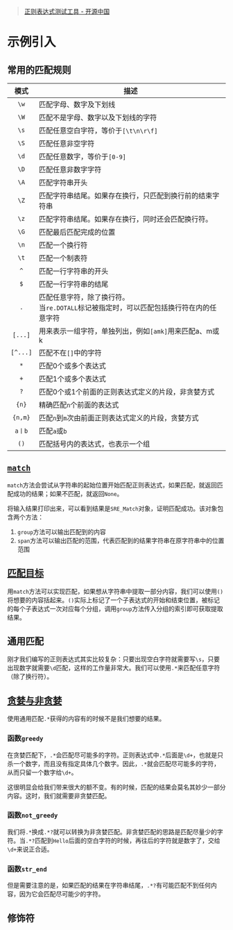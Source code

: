 ```toc
```

> [正则表达式测试工具 - 开源中国](http://tool.oschina.net/regex)

# 示例引入

## 常用的匹配规则

|   模式   | 描述                                                                                       |
|:--------:| ------------------------------------------------------------------------------------------ |
|   `\w`   | 匹配字母、数字及下划线                                                                     |
|   `\W`   | 匹配不是字母、数字以及下划线的字符                                                         |
|   `\s`   | 匹配任意空白字符，等价于`[\t\n\r\f]`                                                       |
|   `\S`   | 匹配任意非空字符                                                                           |
|   `\d`   | 匹配任意数字，等价于`[0-9]`                                                                |
|   `\D`   | 匹配任意非数字字符                                                                         |
|   `\A`   | 匹配字符串开头                                                                             |
|   `\Z`   | 匹配字符串结尾。如果存在换行，只匹配到换行前的结束字符串                                   |
|   `\z`   | 匹配字符串结尾。如果存在换行，同时还会匹配换行符。                                         |
|   `\G`   | 匹配最后匹配完成的位置                                                                     |
|   `\n`   | 匹配一个换行符                                                                             |
|   `\t`   | 匹配一个制表符                                                                             |
|   `^`    | 匹配一行字符串的开头                                                                       |
|   `$`    | 匹配一行字符串的结尾                                                                       |
|   `.`    | 匹配任意字符，除了换行符。</br>当`re.DOTALL`标记被指定时，可以匹配包括换行符在内的任意字符 |
| `[...]`  | 用来表示一组字符，单独列出，例如`[amk]`用来匹配a、m或k                                     |
| `[^...]` | 匹配不在`[]`中的字符                                                                       |
|   `*`    | 匹配0个或多个表达式                                                                        |
|   `+`    | 匹配1个或多个表达式                                                                        |
|   `?`    | 匹配0个或1个前面的正则表达式定义的片段，非贪婪方式                                         |
|  `{n}`   | 精确匹配`n`个前面的表达式                                                                  |
| `{n,m}`  | 匹配`n`到`m`次由前面正则表达式定义的片段，贪婪方式                                         |
|  `a丨b`   | 匹配`a`或`b`                                                                               |
| `()`         | 匹配括号内的表达式，也表示一个组                                                                                           |
## [`match`](https://github.com/LiuYuan-SHU/MyNotes/blob/de262a234871b25f034c23f5c3ddcd141e68e59a/Crawler%20with%20Python3/Python3%20web%20crawler%20development%20practice%EF%BC%88Edition2%EF%BC%89%20-%20Cui%20Qingcai/2_use_of_basic_libraries/2.3/2.3.1_match.py)

`match`方法会尝试从字符串的起始位置开始匹配正则表达式，如果匹配，就返回匹配成功的结果；如果不匹配，就返回`None`。

将输入结果打印出来，可以看到结果是`SRE_Match`对象，证明匹配成功。该对象包含两个方法：

1. `group`方法可以输出匹配到的内容
2. `span`方法可以输出匹配的范围，代表匹配到的结果字符串在原字符串中的位置范围

## [匹配目标](https://github.com/LiuYuan-SHU/MyNotes/blob/7660322235b188ff8c39154e7f4168c9308e0e6d/Crawler%20with%20Python3/Python3%20web%20crawler%20development%20practice%EF%BC%88Edition2%EF%BC%89%20-%20Cui%20Qingcai/2_use_of_basic_libraries/2.3/2.3.2_%E5%8C%B9%E9%85%8D%E7%9B%AE%E6%A0%87.py)

用`match`方法可以实现匹配，如果想从字符串中提取一部分内容，我们可以使用`()`将想要的内容括起来。`()`实际上标记了一个子表达式的开始和结束位置，被标记的每个子表达式一次对应每个分组，调用`group`方法传入分组的索引即可获取提取结果。

## 通用匹配

刚才我们编写的正则表达式其实比较复杂：只要出现空白字符就需要写`\s`，只要出现数字就需要`\d`匹配，这样的工作量非常大。我们可以使用`.*`来匹配任意字符（除了换行符）。

## [贪婪与非贪婪](https://github.com/LiuYuan-SHU/MyNotes/blob/e8cdaa88a14c330490ff86aec0932221f64a9df4/Crawler%20with%20Python3/Python3%20web%20crawler%20development%20practice%EF%BC%88Edition2%EF%BC%89%20-%20Cui%20Qingcai/2_use_of_basic_libraries/2.3/2.3.3_%E8%B4%AA%E5%A9%AA%E4%B8%8E%E9%9D%9E%E8%B4%AA%E5%A9%AA.py)

使用通用匹配`.*`获得的内容有的时候不是我们想要的结果。

### 函数`greedy`

在贪婪匹配下，`.*`会匹配尽可能多的字符。正则表达式中`.*`后面是`\d+`，也就是只杀一个数字，而且没有指定具体几个数字。因此，`.*`就会匹配尽可能多的字符，从而只留一个数字给`\d+`。

这很明显会给我们带来很大的额不变。有的时候，匹配的结果会莫名其妙少一部分内容。这时，我们就需要非贪婪匹配。

### 函数`not_greedy`

我们将`.*`换成`.*?`就可以转换为非贪婪匹配。非贪婪匹配的思路是匹配尽量少的字符。当`.*?`匹配到`Hello`后面的空白字符的时候，再往后的字符就是数字了，交给`\d+`来说正合适。

### 函数`str_end`

但是需要注意的是，如果匹配的结果在字符串结尾，`.*?`有可能匹配不到任何内容，因为它会匹配尽可能少的字符。

## 修饰符



